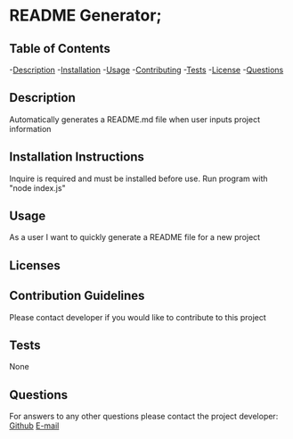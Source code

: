 # README Generator;
  ## Table of Contents

  -[Description](#description)
  -[Installation](#installation)
  -[Usage](#usage)
  -[Contributing](#contributing)
  -[Tests](#tests)
  -[License](#license)
  -[Questions](#questions)


  ## Description

  Automatically generates a README.md file when user inputs project information

  ## Installation Instructions

  Inquire is required and must be installed before use. Run program with "node index.js"
  
  ## Usage

  As a user I want to quickly generate a README file for a new project

  ## Licenses

  ## Contribution Guidelines

  Please contact developer if you would like to contribute to this project

  ## Tests

  None
  
  ## Questions
  
  For answers to any other questions please contact the project developer:
  [Github](https://github.com/chopsushi206)
  [E-mail](mailto:lihua.anderson@gmail.com)
